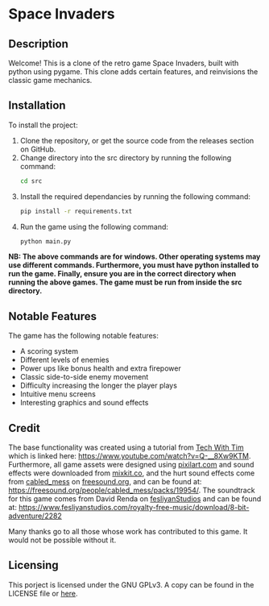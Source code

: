 # Space Invaders

## Description
Welcome! This is a clone of the retro game Space Invaders, built with python using pygame. This clone adds certain features, and reinvisions the classic game mechanics.

## Installation
To install the project:

1. Clone the repository, or get the source code from the releases section on GitHub.
2. Change directory into the src directory by running the following command:
    ```cmd
    cd src
    ```
3. Install the required dependancies by running the following command:
    ```cmd
    pip install -r requirements.txt
    ```
4. Run the game using the following command:
    ```cmd
    python main.py
    ```

**NB: The above commands are for windows. Other operating systems may use different commands. Furthermore, you must have python installed to run the game. Finally, ensure you are in the correct directory when running the above games. The game must be run from inside the src directory.**

## Notable Features
The game has the following notable features:

- A scoring system
- Different levels of enemies
- Power ups like bonus health and extra firepower
- Classic side-to-side enemy movement
- Difficulty increasing the longer the player plays
- Intuitive menu screens
- Interesting graphics and sound effects

## Credit
The base functionality was created using a tutorial from [Tech With Tim](https://www.youtube.com/@TechWithTim) which is linked here: https://www.youtube.com/watch?v=Q-__8Xw9KTM. Furthermore, all game assets were designed using [pixilart.com](https://www.pixilart.com/) and sound effects were downloaded from [mixkit.co](https://mixkit.co), and the hurt sound effects come from [cabled_mess](https://freesound.org/people/cabled_mess/) on [freesound.org](https://freesound.org/), and can be found at: https://freesound.org/people/cabled_mess/packs/19954/. The soundtrack for this game comes from David Renda on [fesliyanStudios](https://www.fesliyanstudios.com/) and can be found at: https://www.fesliyanstudios.com/royalty-free-music/download/8-bit-adventure/2282

Many thanks go to all those whose work has contributed to this game. It would not be possible without it.

## Licensing
This porject is licensed under the GNU GPLv3. A copy can be found in the LICENSE file or [here](https://www.gnu.org/licenses/gpl-3.0.txt).